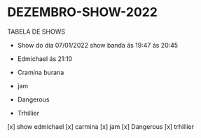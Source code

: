 # DEZEMBRO-SHOW-2022

TABELA DE SHOWS

- Show do dia 07/01/2022
show banda ás 19:47 ás 20:45

- Edmichael ás 21:10
- Cramina burana
- jam
- Dangerous
- Trhillier

[x] show edmichael
[x] carmina
[x] jam
[x] Dangerous
[x] trhillier
